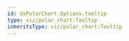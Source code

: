 ```yaml
---
id: dxPolarChart.Options.tooltip
type: viz/polar_chart:Tooltip
inheritsType: viz/polar_chart:Tooltip
---
```


